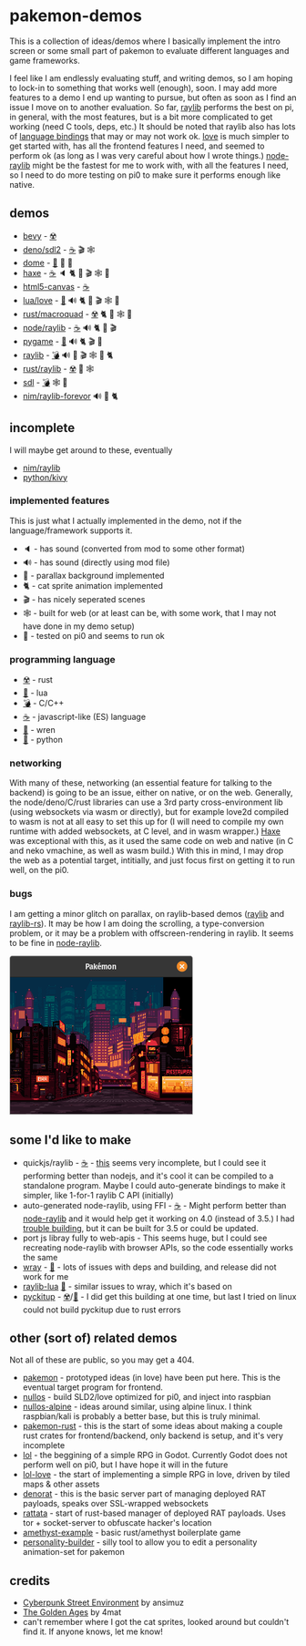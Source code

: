 # pakemon-demos

This is a collection of ideas/demos where I basically implement the intro screen or some small part of pakemon to evaluate different languages and game frameworks.

I feel like I am endlessly evaluating stuff, and writing demos, so I am hoping to lock-in to something that works well (enough), soon. I may add more features to a demo I end up wanting to pursue, but often as soon as I find an issue I move on to another evaluation. So far, [raylib](raylib/) performs the best on pi, in general, with the most features, but is a bit more complicated to get working (need C tools, deps, etc.) It should be noted that raylib also has lots of [language bindings](https://github.com/raysan5/raylib/blob/master/BINDINGS.md) that may or may not work ok. [love](love/) is much simpler to get started with, has all the frontend features I need, and seemed to perform ok (as long as I was very careful about how I wrote things.) [node-raylib](node-raylib/) might be the fastest for me to work with, with all the features I need, so I need to do more testing on pi0 to make sure it performs enough like native.


## demos

- [bevy](bevy/) - [☢️](https://www.rust-lang.org/)
- [deno/sdl2](deno-sdl2/) - [☕](https://developer.mozilla.org/en-US/docs/Web/JavaScript/Reference) 🎬 🕸️
- [dome](dome/) - [🐤](https://wren.io/) 🌄 🥧 
- [haxe](haxe/) - [☕](https://developer.mozilla.org/en-US/docs/Web/JavaScript/Reference) 🔈 🐈 🌄 🎬 🕸️ 🥧 
- [html5-canvas](html5-canvas/) - [☕](https://developer.mozilla.org/en-US/docs/Web/JavaScript/Reference) 
- [lua/love](love/) - [🌙](https://www.lua.org/) 🔊 🐈 🌄 🎬 🕸️ 🥧
- [rust/macroquad](macroquad/) - [☢️](https://www.rust-lang.org/) 🐈 🌄 🕸️ 🥧
- [node/raylib](node-raylib/) - [☕](https://developer.mozilla.org/en-US/docs/Web/JavaScript/Reference) 🔊 🐈 🌄 🎬
- [pygame](pygame/) - [🐍](https://www.python.org/) 🔊 🐈 🎬 🌄
- [raylib](raylib/) - [💣](https://en.cppreference.com/w/c/language) 🔊 🌄 🎬 🕸️ 🥧 🐈
- [rust/raylib](raylib-rs/) - [☢️](https://www.rust-lang.org/) 🌄 🕸️
- [sdl](sdl/) - [💣](https://en.cppreference.com/w/c/language) 🕸️ 🥧
- [nim/raylib-forevor](nim-raylib-forevor/) 🔊 🌄 🐈

## incomplete

I will maybe get around to these, eventually

- [nim/raylib](nim-ray/)
- [python/kivy](py-kivy)

### implemented features

This is just what I actually implemented in the demo, not if the language/framework supports it.

- 🔈 - has sound (converted from mod to some other format)
- 🔊 - has sound (directly using mod file)
- 🌄 - parallax background implemented
- 🐈 - cat sprite animation implemented
- 🎬 - has nicely seperated scenes
- 🕸️ - built for web (or at least can be, with some work, that I may not have done in my demo setup)
- 🥧 - tested on pi0 and seems to run ok


### programming language

- [☢️](https://www.rust-lang.org/) - rust
- [🌙](https://www.lua.org/) - lua
- [💣](https://en.cppreference.com/w/c/language) - C/C++
- [☕](https://developer.mozilla.org/en-US/docs/Web/JavaScript/Reference) - javascript-like (ES) language
- [🐤](https://wren.io/) - wren
- [🐍](https://www.python.org/) - python


### networking

With many of these, networking (an essential feature for talking to the backend) is going to be an issue, either on native, or on the web. Generally, the node/deno/C/rust libraries can use a 3rd party cross-environment lib (using websockets via wasm or directly), but for example love2d compiled to wasm is not at all easy to set this up for (I will need to compile my own runtime with added websockets, at C level, and in wasm wrapper.) [Haxe](haxe/) was exceptional with this, as it used the same code on web and native (in C and neko vmachine, as well as wasm build.) With this in mind, I may drop the web as a potential target, intitially, and just focus first on getting it to run well, on the pi0.


### bugs

I am getting a minor glitch on parallax, on raylib-based demos ([raylib](raylib/) and [raylib-rs](raylib-rs/)). It may be how I am doing the scrolling, a type-conversion problem, or it may be a problem with offscreen-rendering in raylib. It seems to be fine in [node-raylib](node-raylib/).

![parallax-error](parallax_error.png)


## some I'd like to make

- quickjs/raylib - [☕](https://developer.mozilla.org/en-US/docs/Web/JavaScript/Reference) - [this](https://github.com/sntg-p/QuickJS-raylib) seems very incomplete, but I could see it performing better than nodejs, and it's cool it can be compiled to a standalone program. Maybe I could auto-generate bindings to make it simpler, like 1-for-1 raylib C API (initially)
- auto-generated node-raylib, using FFI - [☕](https://developer.mozilla.org/en-US/docs/Web/JavaScript/Reference) - Might perform better than [node-raylib](node-raylib/) and it would help get it working on 4.0 (instead of 3.5.) I had [trouble building](https://github.com/RobLoach/node-raylib/issues/98), but it can be built for 3.5 or could be updated.
- port js libray fully to web-apis - This seems huge, but I could see recreating node-raylib with browser APIs, so the code essentially works the same 
- [wray](https://github.com/TSnake41/raylib-wren) - [🐤](https://wren.io/) - lots of issues with deps and building, and release did not work for me
- [raylib-lua](https://github.com/TSnake41/raylib-lua) [🌙](https://www.lua.org/) - similar issues to wray, which it's based on
- [pyckitup](pyckitup/) - [☢️](https://www.rust-lang.org/)/[🐍](https://www.python.org/) - I did get this building at one time, but last I tried on linux could not build pyckitup due to rust errors


## other (sort of) related demos

Not all of these are public, so you may get a 404.

- [pakemon](https://github.com/notnullgames/pakemon) - prototyped ideas (in love) have been put here. This is the eventual target program for frontend.
- [nullos](https://github.com/notnullgames/nullos) - build SLD2/love optimized for pi0, and inject into raspbian
- [nullos-alpine](https://github.com/notnullgames/nullos-alpine) - ideas around similar, using alpine linux. I think raspbian/kali is probably a better base, but this is truly minimal.
- [pakemon-rust](https://github.com/notnullgames/pakemon-rust) - this is the start of some ideas about making a couple rust crates for frontend/backend, only backend is setup, and it's very incomplete
- [lol](https://github.com/notnullgames/lol) - the beggining of a simple RPG in Godot. Currently Godot does not perform well on pi0, but I have hope it will in the future
- [lol-love](https://github.com/notnullgames/lol-love) - the start of implementing a simple RPG in love, driven by tiled maps & other assets
- [denorat](https://github.com/notnullgames/denorat) - this is the basic server part of managing deployed RAT payloads, speaks over SSL-wrapped websockets
- [rattata](https://github.com/notnullgames/rattata) - start of rust-based manager of deployed RAT payloads. Uses tor + socket-server to obfuscate hacker's location 
- [amethyst-example](https://github.com/notnullgames/amethyst-example) - basic rust/amethyst boilerplate game
- [personality-builder](https://github.com/notnullgames/pakemon-personalitybuilder) - silly tool to allow you to edit a personality animation-set for pakemon

## credits

- [Cyberpunk Street Environment](https://ansimuz.itch.io/cyberpunk-street-environment) by ansimuz
- [The Golden Ages](https://modarchive.org/index.php?request=view_by_moduleid&query=78423) by 4mat
- can't remember where I got the cat sprites, looked around but couldn't find it. If anyone knows, let me know!
